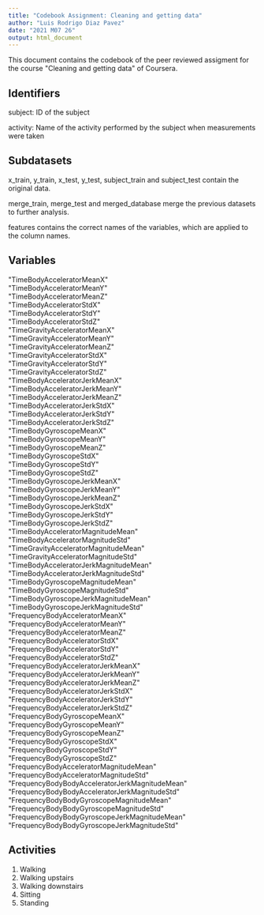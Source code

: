 ```yaml
---
title: "Codebook Assignment: Cleaning and getting data"
author: "Luis Rodrigo Diaz Pavez"
date: "2021 M07 26"
output: html_document
---
```


This document contains the codebook of the peer reviewed assigment for the course "Cleaning and getting data" of Coursera.

## Identifiers
subject: ID of the subject

activity: Name of the activity performed by the subject when measurements were taken

## Subdatasets
x_train, y_train, x_test, y_test, subject_train and subject_test contain the original data.

merge_train, merge_test and merged_database merge the previous datasets to further analysis.

features contains the correct names of the variables, which are applied to the column names.

## Variables
"TimeBodyAcceleratorMeanX"                    
"TimeBodyAcceleratorMeanY"                     
"TimeBodyAcceleratorMeanZ"                      
"TimeBodyAcceleratorStdX"                      
"TimeBodyAcceleratorStdY"                       
"TimeBodyAcceleratorStdZ"                      
"TimeGravityAcceleratorMeanX"                   
"TimeGravityAcceleratorMeanY"                  
"TimeGravityAcceleratorMeanZ"                   
"TimeGravityAcceleratorStdX"                   
"TimeGravityAcceleratorStdY"                    
"TimeGravityAcceleratorStdZ"                   
"TimeBodyAcceleratorJerkMeanX"                  
"TimeBodyAcceleratorJerkMeanY"                 
"TimeBodyAcceleratorJerkMeanZ"                  
"TimeBodyAcceleratorJerkStdX"                  
"TimeBodyAcceleratorJerkStdY"                   
"TimeBodyAcceleratorJerkStdZ"                  
"TimeBodyGyroscopeMeanX"                        
"TimeBodyGyroscopeMeanY"                       
"TimeBodyGyroscopeMeanZ"                        
"TimeBodyGyroscopeStdX"                        
"TimeBodyGyroscopeStdY"                         
"TimeBodyGyroscopeStdZ"                        
"TimeBodyGyroscopeJerkMeanX"                    
"TimeBodyGyroscopeJerkMeanY"                   
"TimeBodyGyroscopeJerkMeanZ"                    
"TimeBodyGyroscopeJerkStdX"                    
"TimeBodyGyroscopeJerkStdY"                     
"TimeBodyGyroscopeJerkStdZ"                    
"TimeBodyAcceleratorMagnitudeMean"
"TimeBodyAcceleratorMagnitudeStd"              
"TimeGravityAcceleratorMagnitudeMean"           "TimeGravityAcceleratorMagnitudeStd"           
"TimeBodyAcceleratorJerkMagnitudeMean"          "TimeBodyAcceleratorJerkMagnitudeStd"          
"TimeBodyGyroscopeMagnitudeMean"                
"TimeBodyGyroscopeMagnitudeStd"                
"TimeBodyGyroscopeJerkMagnitudeMean"            
"TimeBodyGyroscopeJerkMagnitudeStd"            
"FrequencyBodyAcceleratorMeanX"                 
"FrequencyBodyAcceleratorMeanY"                
"FrequencyBodyAcceleratorMeanZ"                 
"FrequencyBodyAcceleratorStdX"                 
"FrequencyBodyAcceleratorStdY"                  
"FrequencyBodyAcceleratorStdZ"                 
"FrequencyBodyAcceleratorJerkMeanX"             
"FrequencyBodyAcceleratorJerkMeanY"            
"FrequencyBodyAcceleratorJerkMeanZ"             
"FrequencyBodyAcceleratorJerkStdX"             
"FrequencyBodyAcceleratorJerkStdY"              
"FrequencyBodyAcceleratorJerkStdZ"             
"FrequencyBodyGyroscopeMeanX"                   
"FrequencyBodyGyroscopeMeanY"                  
"FrequencyBodyGyroscopeMeanZ"                   
"FrequencyBodyGyroscopeStdX"                   
"FrequencyBodyGyroscopeStdY"                    
"FrequencyBodyGyroscopeStdZ"                   
"FrequencyBodyAcceleratorMagnitudeMean"         "FrequencyBodyAcceleratorMagnitudeStd"         
"FrequencyBodyBodyAcceleratorJerkMagnitudeMean" "FrequencyBodyBodyAcceleratorJerkMagnitudeStd" 
"FrequencyBodyBodyGyroscopeMagnitudeMean"       "FrequencyBodyBodyGyroscopeMagnitudeStd"       
"FrequencyBodyBodyGyroscopeJerkMagnitudeMean"   "FrequencyBodyBodyGyroscopeJerkMagnitudeStd"  
  

## Activities
1) Walking
2) Walking upstairs
3) Walking downstairs
4) Sitting
5) Standing
